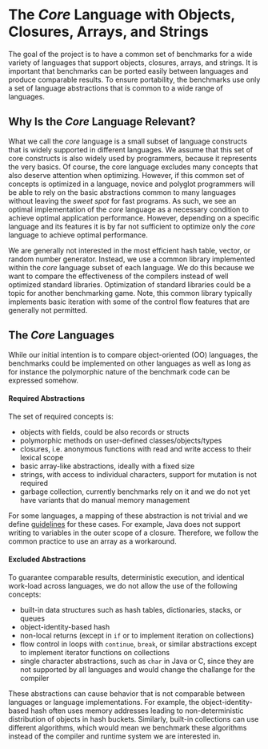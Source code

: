 The *Core* Language with Objects, Closures, Arrays, and Strings
===============================================================

The goal of the project is to have a common set of benchmarks for a wide variety
of languages that support objects, closures, arrays, and strings.
It is important that benchmarks can be ported easily between languages and
produce comparable results. To ensure portability, the benchmarks use only a
set of language abstractions that is common to a wide range of languages.


## Why Is the *Core* Language Relevant?

What we call the *core* language is a small subset of language constructs
that is widely supported in different languages. We assume that this set of
core constructs is also widely used by programmers, because it represents the
very basics. Of course, the core language excludes many concepts that also
deserve attention when optimizing. However, if this common set of concepts is
optimized in a language, novice and polyglot programmers will be able to rely
on the basic abstractions common to many languages without leaving the *sweet
spot* for fast programs. As such, we see an optimal implementation of the *core*
language as a necessary condition to achieve optimal application performance.
However, depending on a specific language and its features it is by far not
sufficient to optimize only the *core* language to achieve optimal performance.

We are generally not interested in the most efficient hash table, vector, or
random number generator. Instead, we use a common library implemented within
the *core* language subset of each language. We do this because we want to
compare the effectiveness of the compilers instead of well optimized standard
libraries. Optimization of standard libraries could be a topic for another
benchmarking game. Note, this common library typically implements basic
iteration with some of the control flow features that are generally not
permitted.

## The *Core* Languages

While our initial intention is to compare object-oriented (OO) languages, the
benchmarks could be implemented on other languages as well as long as for
instance the polymorphic nature of the benchmark code can be expressed somehow.

#### Required Abstractions

The set of required concepts is:
  - objects with fields, could be also records or structs
  - polymorphic methods on user-defined classes/objects/types
  - closures, i.e. anonymous functions with read and write access to their
    lexical scope
  - basic array-like abstractions, ideally with a fixed size
  - strings, with access to individual characters,
    support for mutation is not required
  - garbage collection, currently benchmarks rely on it and we do not yet have
    variants that do manual memory management

For some languages, a mapping of these abstraction is not trivial and we define
[guidelines](guidelines.md) for these cases. For example, Java does not support
writing to variables in the outer scope of a closure. Therefore, we follow the
common practice to use an array as a workaround.

#### Excluded Abstractions

To guarantee comparable results, deterministic execution, and identical
work-load across languages, we do not allow the use of the following
concepts:

  - built-in data structures such as hash tables, dictionaries, stacks,
    or queues
  - object-identity-based hash
  - non-local returns (except in `if` or to implement iteration on collections)
  - flow control in loops with `continue`, `break`, or similar abstractions
    except to implement iterator functions on collections
  - single character abstractions, such as `char` in Java or C,
    since they are not supported by all languages and would change the challange
    for the compiler

These abstractions can cause behavior that is not comparable between languages
or language implementations. For example, the object-identity-based hash often
uses memory addresses leading to non-deterministic distribution of objects in
hash buckets. Similarly, built-in collections can use different algorithms,
which would mean we benchmark these algorithms instead of the compiler and
runtime system we are interested in.
